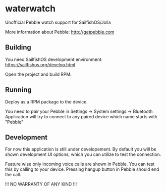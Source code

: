 waterwatch
==========

Unofficial Pebble watch support for SailfishOS/Jolla


More information about Pebble:
http://getpebble.com



Building
--------

You need SailfishOS development environment: https://sailfishos.org/develop.html

Open the project and build RPM.



Running
-------

Deploy as a RPM package to the device.

You need to pair your Pebble in Settings -> System settings -> Bluetooth
Application will try to connect to any paired device which name starts with "Pebble"


Development
-----------

For now this application is still under developement. By default you will be shown
development UI options, which you can utilize to test the connection.

Feature wise only incoming voice calls are shown in Pebble. You can test this by calling to your device.
Pressing hangup button in Pebble should end the call.


!!! NO WARRANTY OF ANY KIND !!!
